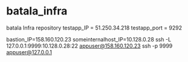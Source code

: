 # batala_infra
batala Infra repository
testapp_IP = 51.250.34.218
testapp_port = 9292

bastion_IP=158.160.120.23
someinternalhost_IP=10.128.0.28
ssh  -L  127.0.0.1:9999:10.128.0.28:22  appuser@158.160.120.23
ssh  -p 9999 appuser@127.0.0.1

